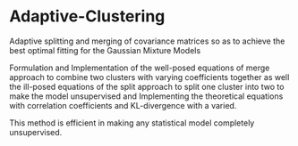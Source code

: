 # Adaptive-Clustering
Adaptive splitting and merging of covariance matrices so as to achieve the best optimal fitting for the Gaussian Mixture Models

Formulation and Implementation of the well-posed equations of merge approach to combine two clusters with varying coefficients together
as well the ill-posed equations of the split approach to split one cluster into two to make the model unsupervised and Implementing the theoretical equations 
with correlation coefficients and KL-divergence with a varied.

This method is efficient in making any statistical model completely unsupervised.
